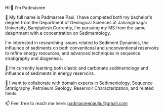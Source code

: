 Hi!👋 I'm Padmasree

👀 My full name is Padmasree Paul. I have completed both my bachelor's degree from the Department of Geological Sciences at Jahangirnagar University, Bangladesh.Currently, I'm pursuing my MS from the same deaprtment with a concentration on Sedimentology.

I'm interested in researching issues related to Sediment Dynamics, the influunce of sediments on both conventional and unconventional reservoirs to refine energy resources, and advanced techniques in sequence stratigraphy and diagenesis.

🌱 I’m currently learning both clastic and carbonate sedimentology and influence of sediments in energy reservoirs.

👯 I want to collaborate with domain experts in Sedimentology, Sequence Stratigraphy ,Petroleum Geology, Reservoir Characterization, and related fields.

📫 Feel free to reach me here: padmasreepaulju@gmail.com
